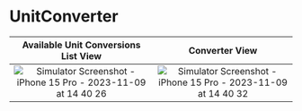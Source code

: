 # UnitConverter

Available Unit Conversions List View        |  Converter View
:-------------------------:|:-------------------------:
![Simulator Screenshot - iPhone 15 Pro - 2023-11-09 at 14 40 26](https://github.com/ivanloa33/UnitConverter/assets/93287916/26e4908f-6615-4541-98bd-f2d325c4826c)  |  ![Simulator Screenshot - iPhone 15 Pro - 2023-11-09 at 14 40 32](https://github.com/ivanloa33/UnitConverter/assets/93287916/0a590131-0ae0-4b24-b916-0fd51d1042c8)


